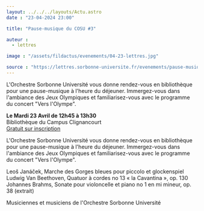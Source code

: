```yaml
---
layout: ../../../layouts/Actu.astro
date : "23-04-2024 23:00"

title: "Pause-musique du COSU #3"

auteur :
  - lettres

image : "/assets/fildactus/evenements/04-23-lettres.jpg"

source : "https://lettres.sorbonne-universite.fr/evenements/pause-musique-du-cosu-3"
---
```


L'Orchestre Sorbonne Université vous donne rendez-vous en bibliothèque pour une pause-musique à l'heure du déjeuner. Immergez-vous dans l'ambiance des Jeux Olympiques et familiarisez-vous avec le programme du concert "Vers l'Olympe".

__Le Mardi 23 Avril de 12h45 à 13h30__  
Bibliothèque du Campus Clignancourt  
[Gratuit sur inscription](https://www.billetweb.fr/pause-musique-32)

L'Orchestre Sorbonne Université vous donne rendez-vous en bibliothèque pour une pause-musique à l'heure du déjeuner. Immergez-vous dans l'ambiance des Jeux Olympiques et familiarisez-vous avec le programme du concert "Vers l'Olympe".

Leoš Janáček, Marche des Gorges bleues pour piccolo et glockenspiel  
Ludwig Van Beethoven, Quatuor à cordes no 13 « la Cavantina », op. 130  
Johannes Brahms, Sonate pour violoncelle et piano no 1 en mi mineur, op. 38 (extrait)

Musiciennes et musiciens de l'Orchestre Sorbonne Université